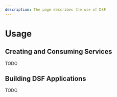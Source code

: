 ```yaml
---
description: The page describes the use of DSF
---
```


# Usage

## Creating and Consuming Services

TODO

## Building DSF Applications

TODO

